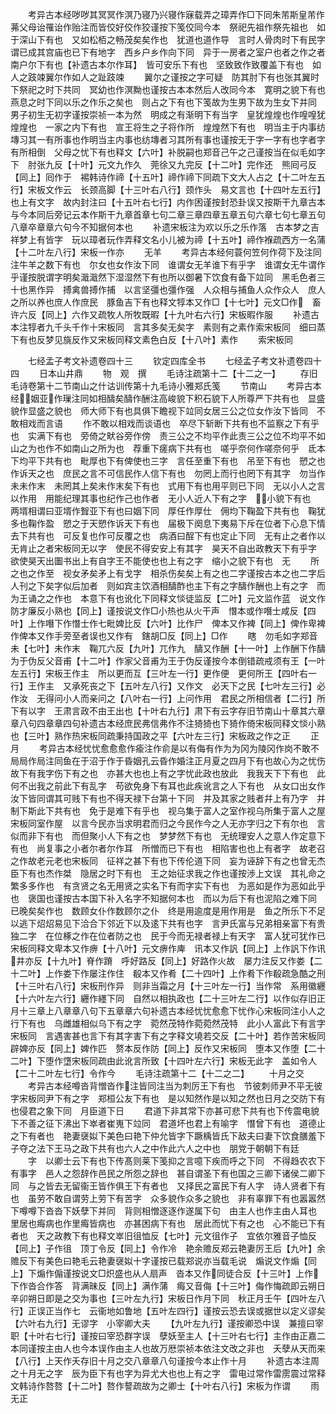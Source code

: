 <!-- { "loadSidebar": true } -->
　　考异古本经哕哕其冥冥作溟乃寝乃兴寝作寐载弄之璋弄作□下同朱芾斯皇芾作茀父母诒罹诒作贻注而皆佼好佼作狡谨按下笺佼同今本　祭祀先祖作祭先祖也　如于深山下有也　又如松栢之畅茂矣矣作也　犹道也道作导　言时人骨肉时下有民字　谓已成其宫庙也已下有地字　西乡户乡作向下同　异于一房者之室户也者之作之者　南户尔下有也【补遗古本尔作耳】　皆可安乐下有也　坚致致作致覆盖下有也　如人之跂竦翼尔作如人之趾跂竦
　　翼尔之谨按之字可疑　防其肘下有也张其翼时下祭祀之时下共同　冥幼也作溟黝也谨按古本本然后人改同今本　寛明之貌下有也燕息之时下同以乐之作乐之矣也　则占之下有也下笺故为生男下故为生女下并同　男子初生无初字谨按崇祯一本为然　明成之有渐明下有当字　皇犹煌煌也作喤喤犹煌煌也　一家之内下有也　宣王将生之子将作所　煌煌然下有也　明当主于内事纺塼习其一有所事也作明当主内事也纺塼者习其所有事也谨按无于字一字有也字者字有所相倒　父母之忧下有也释文【六叶】补脱嗣也郑音己午之己谨按当在似毛如字下　肘张九反【十叶】元文九作久　莞徐又九完反【十二叶】完作还　熊囘弓反【同上】囘作于　裼韩诗作禘【十五叶】禘作禘下同疏下文大人占之【十二叶左五行】宋板文作云　长颈高脚【十三叶右八行】颈作头　易文言也【十四叶左五行】也上有文字　故内封注曰【十五叶右七行】内作困谨按封恐卦误又按斯干九章古本与今本同后旁记云本作斯干九章首章七句二章三章四章五章五句六章七句七章五句八章卒章章六句今不知据何本也
　　补遗宋板注为欢以乐之乐作落　古本梦之吉祥梦上有皆字　玩以璋者玩作弄释文名小儿被为禘【十五叶】禘作褓疏西方一名蒲【十二叶左八行】宋板一作亦
　　无羊
　　考异古本经何蓑何笠何作荷下及注同注牛羊之数下有也　尔女也女作汝下同　谁谓女无羊谁下有乎字　谁谓女无牛谓作乎谨按脱谓字明矣濈濈然下湿湿然下有也所以御暑下饮食有备下竝同　黑毛色者三十也黑作异　搏禽兽搏作捕　以言坚彊也彊作强　人众相与捕鱼人众作众人　庶人之所以养也庶人作庶民　豚鱼吉下有也释文犉本又作□【十七叶】元文□作　畜许六反【同上】六作又疏牧人所牧既暇【十九叶右六行】宋板暇作服
　　补遗古本注犉者九千头千作十宋板同　言其多矣无矣字　素则有之素作索宋板同　细曰蒸下有也反梦见旐反作又宋板同释文素色白反【十八叶】素作
　　索宋板同

　　七经孟子考文补遗卷四十三
　　钦定四库全书
　　七经孟子考文补遗卷四十四
　　日本山井鼎
　　物　观　撰
　　毛诗注疏第十二【十二之一】
　　存旧毛诗卷第十二节南山之什诂训传第十九毛诗小雅郑氏笺
　　节南山
　　考异古本经姻亚作璅注同如相醻矣醻作酬注高峻貌下积石貌下人所尊严下共有也　显盛貌作显盛之貌也　师大师下有也具俱下瞻视下竝同女居三公之位女作汝下皆同　不敢相戏而言语
　　作不敢以相戏而谈语也　卒尽下斩断下共有也不监察之下有乎也　实满下有也　旁倚之畎谷旁作傍　责三公之不均平作此责三公之位不均平不如山之为也作不如南山之所为也　荐重下瘥病下共有也　嗟乎奈何作嗟奈何乎　氐本下均平下共有也　毗厚也下有俾使也三字　言任至重下有也　吊至下有也　愬之也作诉天之也　庶民之言不可信民作人信下有也　勿罔上而行也罔下有其字　勿当作未未作末　未罔其上矣未作末矣下有也　式用下有也用平则已下同　无以小人之言以作用　用能纪理其事也纪作己也作者　无小人近人下有之字　小貌下有也　两壻相谓曰亚壻作聟亚下有也曰姻下同　厚任作厚仕　佣均下鞠盈下共有也　鞠犹多也鞠作盈　愬之于天愬作诉天下有也　届极下阕息下夷易下斥在位者下心息下情去下共有也　可反复也作可反覆之也　病酒曰酲下有也定止下同　无有止之者作以无肯止之者宋板同无以字　使民不得安安上有其字　昊天不自出政教天下有乎字　欲使昊天出圗书出上有自字王不能使也也上有之字　缩小之貌下有也　无
　　所之也之作至　视女矛矣矛上有戈字　相杀伤矣矣上有之也二字谨按古本之也二字后人刊之下矣字似后加者　则如宾主饮酒相醻酢也主下有之字醻作酬也上有之字　而为王诵之之作也　本意下有也讹化下同释文惔徒监反【二叶】元文监作蓝　说文作防才廉反小熟也【同上】谨按说文作□小热也从火干声　憯本或作噆士咸反【四叶】上作噆下作憯士作七毗婢比反【六叶】比作尸　俾本又作裨【同上】俾作卑裨作俾本又作手旁至者误也又作有　鎋胡□反【同上】□作
　　瞎　勿毛如字郑音未【七叶】未作末　鞠兀六反【九叶】兀作九　醻又作酬【十一叶】上作酬下作醻　为于伪反父音甫【十二叶】作家父音甫为王于伪反谨按今本倒错疏戒须有王【一叶左五行】宋板王作主　所以更而互【三叶左一行】更作便　更何所王【四叶右一行】王作主　又承死丧之下【五叶左八行】又作文　必天下之民【七叶左三行】必作汝　无得问小人而亲问之【八叶右一行】上问作用　君民之所相信者【二行】所下有以字　王肃言政不由王出也【十叶右九行】肃下有云字存旧节南山十章其六章章八句四章章四句补遗古本经庶民弗信弗作不注猗猗也下猗作倚宋板同释文惔小熟也【三叶】熟作热宋板同疏秉持国政之平【六叶左三行】宋板政之作之正
　　正月
　　考异古本经忧忧愈愈愈作瘉注作俞是以有侮有作为为冈为陵冈作岗不敢不局局作局注同鱼在于沼于作于昏姻孔云昏作婚注正月夏之四月下有也故心为之忧伤故下有我字伤下有之也　亦甚大也也上有之字忧此政也放此　我我天下下有也　此何不出我之前此下有乱字　苟欲免身下有耳也此疾讹言之人下有也　从女口出女作汝下皆同谓其可贱下有也不得天禄下台第十下同　并及其家之贱者幷上有乃字　并制下斯此下共有也　免于是难下有乎也　视乌集于富人之室作视乌所集于富人之屋宋板同室作屋　以言今民亦当求明君而归之今民作今之人无亦字归之下有尔也　言似而非下有也　而但聚小人下有之也　梦梦然下有也　无统理安人之意人作定意下有也　尚复事之小者尔者尔作耳　所憎而已下有也　相陷害也也上有者字　故老召之作故老元老也宋板同　征祥之甚下有也下传伦道下同　妄为诬辞下有之也曾无杰臣下有也杰作桀　隐居之时下有也　王之始征求我之作也谨按渉上文误　其礼命之繁多多作也　有贪贤之名无用贤之实名下有而字实下有也　为恶如是作为恶如此乎也　褒国也谨按古本国下补入名字不知据何本也　而以为后下有也泥陷之难下同　已晚矣矣作也　数顾女仆作数顾尔之仆　终是用逾度是用作用是　鱼之所乐下不足以逃下炤炤易见下洽合下邻近下以及逺下共有也字　言尹氏富与兄弟相亲富下有贵独二字　在位椓之作在位者防之也　民于今而无禄者禄上有天字　富人犹可犹作已宋板同释文卑本又作痹【十八叶】元文痹作庳　讯本又作訉【同上】上作訉下作讯　井亦反【十九叶】脊作蹐　呼好路反【同上】好路作火故　屡力注反又作娄【二十二叶】上作娄下作屡注作住　殽本又作肴【二十四叶】上作肴下作殽疏急酷之刑【十三叶右八行】宋板刑作异　则非当霜之月【十三叶左一行】当作常　系用徽纒【十六叶左六行】纒作纆下同　自然以相执政也【二十三叶左二行】以作似存旧正月十三章上八章章八句下五章章六句补遗古本经忧忧愈愈下忧作心宋板同注小人之行下有也　乌雌雄相似乌下有之字　菀然茂特作菀菀然茂特　此小人富此下有言字宋板同　言遇害甚也言下有其字害下有之字释文墝若交反【二十叶】若作苦宋板同　辟婢亦反【同上】婢作匹　赘本反作防【同上】反作又宋板同　堕本又作堕【二十二叶】下堕作墯宋板同疏由此讹言所致【十四叶左六行】宋板无此字　盖如令人【二十二叶左七行】令作今
　　毛诗注疏第十二【十二之二】
　　十月之交
　　考异古本经噂沓背憎沓作注皆同注当为刺厉王下有也　节彼刺师尹不平无彼字宋板同尹下有之字　郑桓公友下有也　是以知然作是以知之然也日月之交防下有也侵君之象下同　月臣道下日
　　君道下非其常下亦甚可悲下共有也下传震电貌下不善之征下沸出下崒者崔嵬下竝同　君道坏也君上有喻字　憯曾下有也　道德止之下有者也　艳妻襃姒下美色曰艳下仲允皆字下蹶楀皆氏下敌夫曰妻下饮食膳羞下子夺之法下王马之政下共有也六人之中作此六人之中也　朋党于朝朝下有廷
　　字　以卿士云下有也下传髙则莱下笺抑之言噫下疾而呼之下同　不得趋农农下有事字　邑人之怨辞作邑民之所怨之辞也　甚自谓圣下有也国之三卿下诸侯二卿下同　与之皆去无留衞王皆作俱王下有者也　又择民之富民下有人字　诗人贤者下有也　虽劳不敢自谓劳上劳下有苦字　众多貌作众多之貌也　非有辜罪下有也嚣嚣然下噂噂下沓沓下妖孽下并同　背则相憎逐逐作遂属下句　由主人也作主由人耳也　里居也痗病也作里痗皆病也　亦甚困病下有也　居此而忧下有之也　心不能已下有者也　天之政教下有也释文崒旧徂恤反【七叶】元文徂作子　宜依尔雅音子恤反【同上】子作徂　顶丁令反【同上】令作冷　艳余赡反郑云艳妻厉王后【九叶】余赡反下有美色曰艳毛云艳妻襃姒十字谨按已载郑说亦当载毛说　煽说文作煽【同上】下煽作傓谨按说文□炽盛也从人扇声　沓本又作同徒合反【十三叶】上作下作沓合作答　背满昧反【同上】满作蒲　痗又音侮【十三叶】侮作悔疏即云朔日辛卯朔日即是之交为事也【三叶左九行】宋板日作月下同　秋正月壬午【四叶左八行】正误正当作七　云衞地如鲁地【五叶左四行】谨按云恐去误或据世以定义谬矣【六叶右九行】无谬字　小宰卿大夫
　　【九叶左九行】谨按卿恐中误　兼擅曰宰职【十叶右七行】谨按曰宰恐群字误　孽妖至主人【十三叶右七行】主作由正嘉二本同谨按主由人也今本误作由主人也故万厯崇祯本依注文改之非也　夭孽从天而来【八行】上天作夭存旧十月之交八章章八句谨按今本止作十月
　　补遗古本注周之十月无之字　辰为臣下有也字为异尤大也也上有之字　雷电过常作雷雳震过常释文韩诗作嗸嗸【十二叶】嗸作謷疏故为之卿士【十叶右八行】宋板为作谓
　　雨无正

